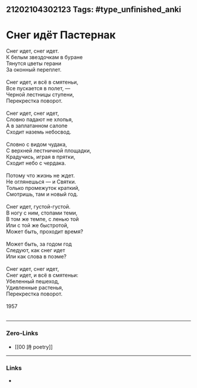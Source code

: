21202104302123
Tags: #type_unfinished_anki
---
# Снег идёт Пастернак

Снег идет, снег идет.<br>К белым звездочкам в буране<br>Тянутся цветы герани<br>За оконный переплет.<br><br>Снег идет, и всё в смятеньи,<br>Bсе пускается в полет, —<br>Черной лестницы ступени,<br>Перекрестка поворот.<br><br>Снег идет, снег идет,<br>Словно падают не хлопья,<br>А в заплатанном салопе<br>Сходит наземь небосвод.<br><br>Словно с видом чудака,<br>С верхней лестничной площадки,<br>Крадучись, играя в прятки,<br>Сходит небо с чердака.<br><br>Потому что жизнь не ждет.<br>Не оглянешься — и Святки.<br>Только промежуток краткий,<br>Смотришь, там и новый год.<br><br>Снег идет, густой-густой.<br>В ногу с ним, стопами теми,<br>В том же темпе, с ленью той<br>Или с той же быстротой,<br>Может быть, проходит время?<br><br>Может быть, за годом год<br>Следуют, как снег идет<br>Или как слова в поэме?<br><br>Снег идет, снег идет,<br>Снег идет, и всё в смятеньи:<br>Убеленный пешеход,<br>Удивленные растенья,<br>Перекрестка поворот.<br><br>1957<br><br>

---
### Zero-Links
- [[00 詩 poetry]]
---
### Links
-